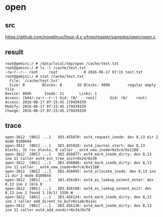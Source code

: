 open
========================================

src
----------------------------------------

https://github.com/novelinux/linux-4.x.y/tree/master/samples/open/open.c

result
----------------------------------------

```
root@gemini:/ # /data/local/tmp/open /cache/test.txt
root@gemini:/ # ls -l /cache/test.txt
-rw-r--r-- root     root            0 2016-06-17 07:15 test.txt
root@gemini:/ # stat /cache/test.txt
  File: `/cache/test.txt'
  Size: 0        Blocks: 0       IO Blocks: 4096        regular empty file
Device: 80dh      Inode: 11       Links: 1
Access: (644/-rw-r--r--) Uid: (0/    root)      Gid: (0/    root)
Access: 2016-06-17 07:15:45.179439339
Modify: 2016-06-17 07:15:45.179439339
Change: 2016-06-17 07:15:45.179439339
```

trace
----------------------------------------

```
open-3612  [001] ...1   383.455870: ext4_request_inode: dev 8,13 dir 2 mode 0100644
open-3612  [001] ...1   383.455928: ext4_journal_start: dev 8,13 blocks, 35 rsv_blocks, 0 caller __ext4_new_inode+0x5c4/0x1180
open-3612  [001] ...1   383.456077: ext4_mark_inode_dirty: dev 8,13 ino 11 caller ext4_ext_tree_init+0x24/0x30
open-3612  [001] ...1   383.456086: ext4_mark_inode_dirty: dev 8,13 ino 11 caller __ext4_new_inode+0xfc4/0x1180
open-3612  [001] ...1   383.456095: ext4_allocate_inode: dev 8,13 ino 11 dir 2 mode 0100644
open-3612  [001] ...1   383.456103: ext4_es_lookup_extent_enter: dev 8,13 ino 2 lblk 0
open-3612  [001] ...1   383.456108: ext4_es_lookup_extent_exit: dev 8,13 ino 2 found 1 [0/1) 1556 W
open-3612  [001] ...1   383.456124: ext4_mark_inode_dirty: dev 8,13 ino 2 caller add_dirent_to_buf+0x1a0/0x1ec
open-3612  [001] ...1   383.456136: ext4_mark_inode_dirty: dev 8,13 ino 11 caller ext4_add_nondir+0x34/0x78
```
